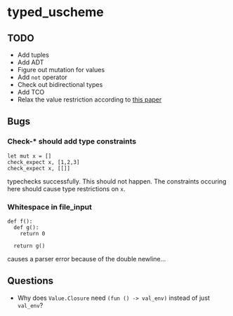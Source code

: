 # typed_uscheme

## TODO
- Add tuples
- Add ADT
- Figure out mutation for values
- Add `not` operator
- Check out bidirectional types
- Add TCO
- Relax the value restriction according to
  [this paper](https://caml.inria.fr/pub/papers/garrigue-value_restriction-fiwflp04.pdf)

## Bugs
### Check-* should add type constraints
```
let mut x = []
check_expect x, [1,2,3]
check_expect x, [[]]
```
typechecks successfully. This should not happen. The constraints occuring here
should cause type restrictions on `x`.

### Whitespace in file_input
```
def f():
  def g():
    return 0

  return g()
```
causes a parser error because of the double newline...


## Questions
- Why does `Value.Closure` need `(fun () -> val_env)`
  instead of just `val_env`?

